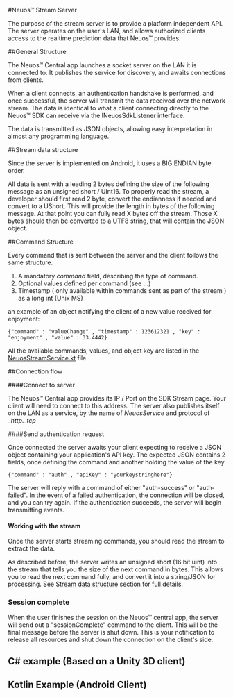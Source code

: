 #Neuos™ Stream Server

The purpose of the stream server is to provide a platform independent API.
The server operates on the user's LAN, and allows authorized clients access to the realtime prediction data that Neuos™ provides.

##General Structure

The Neuos™ Central app launches a socket server on the LAN it is connected to. It publishes the service for discovery, 
and awaits connections from clients.

When a client connects, an authentication handshake is performed, and once successful, the server will transmit the data 
received over the network stream. The data is identical to what a client connecting directly to the Neuos™ SDK can receive
via the INeuosSdkListener interface.

The data is transmitted as JSON objects, allowing easy interpretation in almost any programming language.

##Stream data structure

Since the server is implemented on Android, it uses a BIG ENDIAN byte order.

All data is sent with a leading 2 bytes defining the size of the following message as an unsigned short / UInt16.
To properly read the stream, a developer should first read 2 byte, convert the endianness if needed and convert to a UShort.
This will provide the length in bytes of the following message. At that point you can fully read X bytes off the stream.
Those X bytes should then be converted to a UTF8 string, that will contain the JSON object.

##Command Structure

Every command that is sent between the server and the client follows the same structure.

1. A mandatory *command* field, describing the type of command.
2. Optional values defined per command (see ...)
3. Timestamp ( only available within commands sent as part of the stream ) as a long int (Unix MS)

an example of an object notifying the client of a new value received for enjoyment:

    {"command" : "valueChange" , "timestamp" : 123612321 , "key" : "enjoyment" , "value" : 33.4442}

All the available commands, values, and object key are listed in the [NeuosStreamService.kt](neuosSDK/src/main/java/io/neuos/NeuosStreamService.kt) file.

##Connection flow

####Connect to server
   
The Neuos™ Central app provides its IP / Port on the SDK Stream page.
Your client will need to connect to this address. 
The server also publishes itself on the LAN as a service,
by the name of *NeuosService* and protocol of *_http._tcp*

####Send authentication request 

Once connected the server awaits your client expecting to receive a JSON object containing your application's API key.
The expected JSON contains 2 fields, once defining the command and another holding the value of the key.

    {"command" : "auth" , "apiKey" : "yourkeystringhere"}

The server will reply with a command of either "auth-success" or "auth-failed".
In the event of a failed authentication, the connection will be closed, and you can try again.
If the authentication succeeds, the server will begin transmitting events. 

#### Working with the stream

Once the server starts streaming commands, you should read the stream to extract the data.

As described before, the server writes an unsigned short (16 bit uint) into the stream that tells you the size of the next command in bytes.
This allows you to read the next command fully, and convert it into a string/JSON for processing. 
See [Stream data structure](#stream-data-structure) section for full details.

### Session complete

When the user finishes the session on the Neuos™ central app, the server will send out a "sessionComplete" command to the client.
This will be the final message before the server is shut down. This is your notification to release all resources and shut down the connection on the client's side.

## C# example (Based on a Unity 3D client)

## Kotlin Example (Android Client)